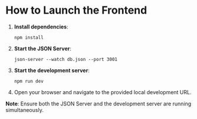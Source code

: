 # How to Launch the Frontend

1. **Install dependencies**:

   ```
   npm install
   ```

2. **Start the JSON Server**:

   ```
   json-server --watch db.json --port 3001
   ```

3. **Start the development server**:

   ```
   npm run dev
   ```

4. Open your browser and navigate to the provided local development URL.

**Note**: Ensure both the JSON Server and the development server are running simultaneously.
